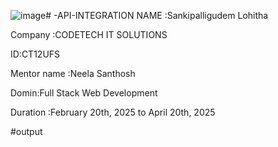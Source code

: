 ![image](https://github.com/user-attachments/assets/fc932a2b-49d7-485a-a906-d8af15346543)# -API-INTEGRATION
NAME :Sankipalligudem Lohitha

Company :CODETECH IT SOLUTIONS

ID:CT12UFS

Mentor name :Neela Santhosh

Domin:Full Stack Web Development

Duration :February 20th, 2025 to April 20th, 2025

#output

